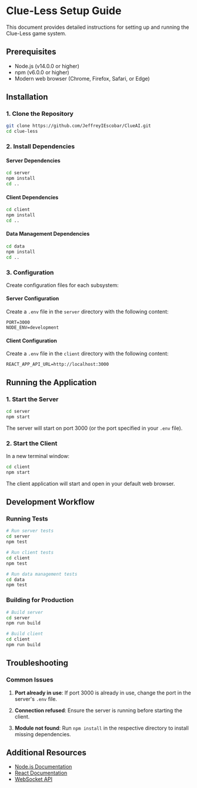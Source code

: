# Clue-Less Setup Guide

This document provides detailed instructions for setting up and running the Clue-Less game system.

## Prerequisites

- Node.js (v14.0.0 or higher)
- npm (v6.0.0 or higher)
- Modern web browser (Chrome, Firefox, Safari, or Edge)

## Installation

### 1. Clone the Repository

```bash
git clone https://github.com/JeffreyIEscobar/ClueAI.git
cd clue-less
```

### 2. Install Dependencies

#### Server Dependencies

```bash
cd server
npm install
cd ..
```

#### Client Dependencies

```bash
cd client
npm install
cd ..
```

#### Data Management Dependencies

```bash
cd data
npm install
cd ..
```

### 3. Configuration

Create configuration files for each subsystem:

#### Server Configuration

Create a `.env` file in the `server` directory with the following content:

```
PORT=3000
NODE_ENV=development
```

#### Client Configuration

Create a `.env` file in the `client` directory with the following content:

```
REACT_APP_API_URL=http://localhost:3000
```

## Running the Application

### 1. Start the Server

```bash
cd server
npm start
```

The server will start on port 3000 (or the port specified in your `.env` file).

### 2. Start the Client

In a new terminal window:

```bash
cd client
npm start
```

The client application will start and open in your default web browser.

## Development Workflow

### Running Tests

```bash
# Run server tests
cd server
npm test

# Run client tests
cd client
npm test

# Run data management tests
cd data
npm test
```

### Building for Production

```bash
# Build server
cd server
npm run build

# Build client
cd client
npm run build
```

## Troubleshooting

### Common Issues

1. **Port already in use**: If port 3000 is already in use, change the port in the server's `.env` file.

2. **Connection refused**: Ensure the server is running before starting the client.

3. **Module not found**: Run `npm install` in the respective directory to install missing dependencies.

## Additional Resources

- [Node.js Documentation](https://nodejs.org/en/docs/)
- [React Documentation](https://reactjs.org/docs/getting-started.html)
- [WebSocket API](https://developer.mozilla.org/en-US/docs/Web/API/WebSockets_API) 
